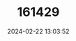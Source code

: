 ---
title: "161429"
category: "Scyliorhinus comoroensis"
draft: false
date: 2024-02-22 13:03:52
languages:
  English: ["Comoro Catshark"]
---